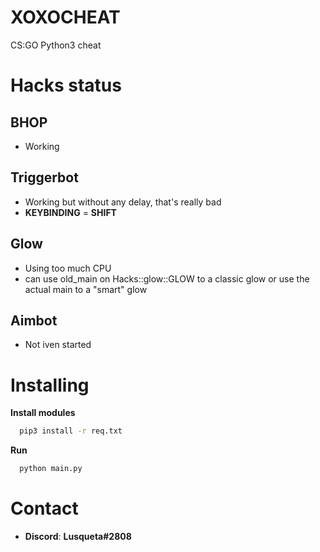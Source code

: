 # XOXOCHEAT
CS:GO Python3 cheat

# Hacks status

## BHOP
* Working

## Triggerbot
* Working but without any delay, that's really bad
* __KEYBINDING__ = __SHIFT__

## Glow
* Using too much CPU
* can use old_main on Hacks::glow::GLOW to a classic glow or use the actual main to a "smart" glow

## Aimbot
* Not iven started


# Installing

__Install modules__
```bash
  pip3 install -r req.txt
```

__Run__
```bash
  python main.py
```

# Contact
* __Discord__: __Lusqueta#2808__

